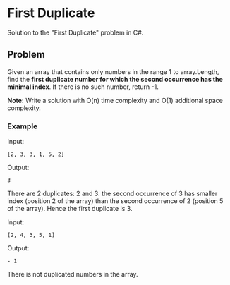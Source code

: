 # First Duplicate
Solution to the "First Duplicate" problem in C#.

## Problem

Given an array that contains only numbers in the range 1 to array.Length, find the __first duplicate number for
which the second occurrence has the minimal index__. If there is no such number, return -1.

**Note:** Write a solution with O(n) time complexity and O(1) additional space complexity.

### Example

Input:

```
[2, 3, 3, 1, 5, 2]
```

Output:

```
3
```
There are 2 duplicates: 2 and 3. the second occurrence of 3 has smaller index (position 2 of the array) than the second occurrence
of 2 (position 5 of the array). Hence the first duplicate is 3.

Input:

```
[2, 4, 3, 5, 1]
```

Output:

```
- 1
```
There is not duplicated numbers in the array.
